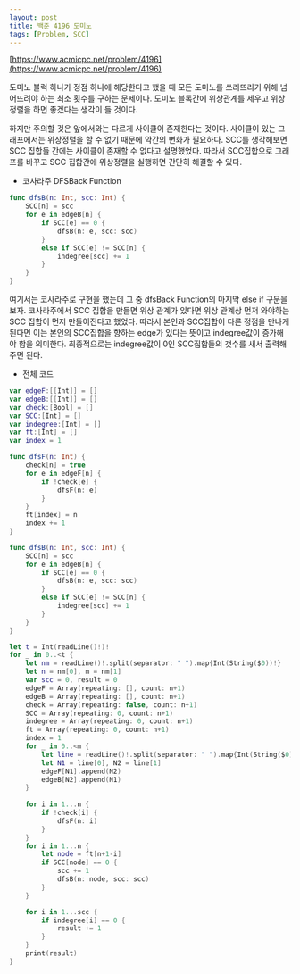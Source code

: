 ```yaml
---
layout: post
title: 백준 4196 도미노
tags: [Problem, SCC]
---
```


[https://www.acmicpc.net/problem/4196](https://www.acmicpc.net/problem/4196)

도미노 블럭 하나가 정점 하나에 해당한다고 했을 때 모든 도미노를 쓰러뜨리기 위해 넘어뜨려야 하는 최소 횟수를 구하는 문제이다. 도미노 블록간에 위상관계를 세우고 위상정렬을 하면 좋겠다는 생각이 들 것이다.  

하지만 주의할 것은 앞에서와는 다르게 사이클이 존재한다는 것이다. 사이클이 있는 그래프에서는 위상정렬을 할 수 없기 때문에 약간의 변화가 필요하다. SCC를 생각해보면 SCC 집합들 간에는 사이클이 존재할 수 없다고 설명했었다. 따라서 SCC집합으로 그래프를 바꾸고 SCC 집합간에 위상정렬을 실행하면 간단히 해결할 수 있다.  

- 코사라주 DFSBack Function



```swift
func dfsB(n: Int, scc: Int) {
    SCC[n] = scc
    for e in edgeB[n] {
        if SCC[e] == 0 {
            dfsB(n: e, scc: scc)
        }
        else if SCC[e] != SCC[n] {
            indegree[scc] += 1
        }
    }
}
```
여기서는 코사라주로 구현을 했는데 그 중 dfsBack Function의 마지막 else if 구문을 보자. 코사라주에서 SCC 집합을 만들면 위상 관계가 있다면 위상 관계상 먼저 와야하는 SCC 집합이 먼저 만들어진다고 했었다. 따라서 본인과 SCC집합이 다른 정점을 만나게된다면 이는 본인의 SCC집합을 향하는 edge가 있다는 뜻이고 indegree값이 증가해야 함을 의미한다. 최종적으로는 indegree값이 0인 SCC집합들의 갯수를 새서 출력해주면 된다.  

- 전체 코드



```swift
var edgeF:[[Int]] = []
var edgeB:[[Int]] = []
var check:[Bool] = []
var SCC:[Int] = []
var indegree:[Int] = []
var ft:[Int] = []
var index = 1

func dfsF(n: Int) {
    check[n] = true
    for e in edgeF[n] {
        if !check[e] {
            dfsF(n: e)
        }
    }
    ft[index] = n
    index += 1
}

func dfsB(n: Int, scc: Int) {
    SCC[n] = scc
    for e in edgeB[n] {
        if SCC[e] == 0 {
            dfsB(n: e, scc: scc)
        }
        else if SCC[e] != SCC[n] {
            indegree[scc] += 1
        }
    }
}

let t = Int(readLine()!)!
for _ in 0..<t {
    let nm = readLine()!.split(separator: " ").map{Int(String($0))!}
    let n = nm[0], m = nm[1]
    var scc = 0, result = 0
    edgeF = Array(repeating: [], count: n+1)
    edgeB = Array(repeating: [], count: n+1)
    check = Array(repeating: false, count: n+1)
    SCC = Array(repeating: 0, count: n+1)
    indegree = Array(repeating: 0, count: n+1)
    ft = Array(repeating: 0, count: n+1)
    index = 1
    for _ in 0..<m {
        let line = readLine()!.split(separator: " ").map{Int(String($0))!}
        let N1 = line[0], N2 = line[1]
        edgeF[N1].append(N2)
        edgeB[N2].append(N1)
    }
    
    for i in 1...n {
        if !check[i] {
            dfsF(n: i)
        }
    }
    for i in 1...n {
        let node = ft[n+1-i]
        if SCC[node] == 0 {
            scc += 1
            dfsB(n: node, scc: scc)
        }
    }

    for i in 1...scc {
        if indegree[i] == 0 {
            result += 1
        }
    }
    print(result)
}
```

